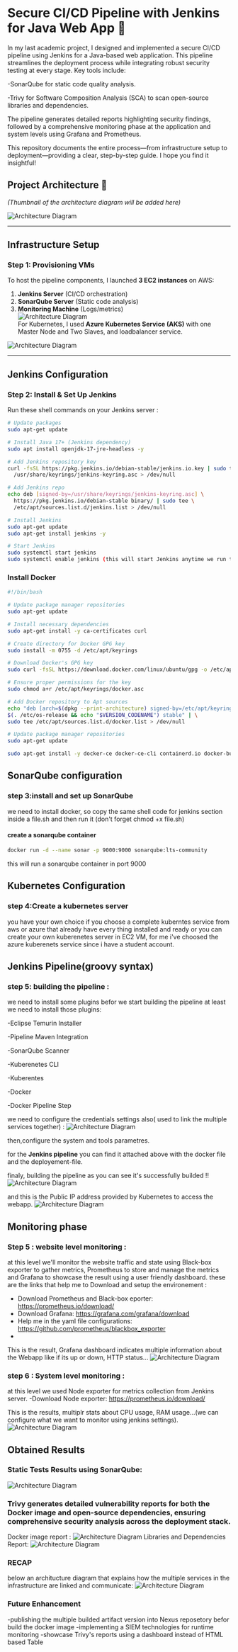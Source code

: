 # Secure CI/CD Pipeline with Jenkins for Java Web App 🚀  

In my last academic project, I designed and implemented a secure CI/CD pipeline using Jenkins for a Java-based web application. This pipeline streamlines the deployment process while integrating robust security testing at every stage. Key tools include:

-SonarQube for static code quality analysis.

-Trivy for Software Composition Analysis (SCA) to scan open-source libraries and dependencies.

The pipeline generates detailed reports highlighting security findings, followed by a comprehensive monitoring phase at the application and system levels using Grafana and Prometheus.

This repository documents the entire process—from infrastructure setup to deployment—providing a clear, step-by-step guide. I hope you find it insightful!

## Project Architecture 📐  
*(Thumbnail of the architecture diagram will be added here)*  

![Architecture Diagram](images/Screenshot%202025-04-16%20011223.png)  

---

## Infrastructure Setup  

### Step 1: Provisioning VMs  
To host the pipeline components, I launched **3 EC2 instances** on AWS:  
1. **Jenkins Server** (CI/CD orchestration)  
2. **SonarQube Server** (Static code analysis)  
3. **Monitoring Machine** (Logs/metrics)  
![Architecture Diagram](images/image.png)  
For Kubernetes, I used **Azure Kubernetes Service (AKS)** with one Master Node and Two Slaves, and loadbalancer service.  

![Architecture Diagram](images/Screenshot%202025-04-16%20130900.png)   

---

## Jenkins Configuration  

### Step 2: Install & Set Up Jenkins  
Run these shell commands on your Jenkins server :  

```bash
# Update packages
sudo apt-get update

# Install Java 17+ (Jenkins dependency)
sudo apt install openjdk-17-jre-headless -y

# Add Jenkins repository key
curl -fsSL https://pkg.jenkins.io/debian-stable/jenkins.io.key | sudo tee \
  /usr/share/keyrings/jenkins-keyring.asc > /dev/null

# Add Jenkins repo
echo deb [signed-by=/usr/share/keyrings/jenkins-keyring.asc] \
  https://pkg.jenkins.io/debian-stable binary/ | sudo tee \
  /etc/apt/sources.list.d/jenkins.list > /dev/null

# Install Jenkins
sudo apt-get update
sudo apt-get install jenkins -y

# Start Jenkins
sudo systemctl start jenkins
sudo systemctl enable jenkins (this will start Jenkins anytime we run the virtual machine)
```
### Install Docker  

```bash
#!/bin/bash

# Update package manager repositories
sudo apt-get update

# Install necessary dependencies
sudo apt-get install -y ca-certificates curl

# Create directory for Docker GPG key
sudo install -m 0755 -d /etc/apt/keyrings

# Download Docker's GPG key
sudo curl -fsSL https://download.docker.com/linux/ubuntu/gpg -o /etc/apt/keyrings/docker.asc

# Ensure proper permissions for the key
sudo chmod a+r /etc/apt/keyrings/docker.asc

# Add Docker repository to Apt sources
echo "deb [arch=$(dpkg --print-architecture) signed-by=/etc/apt/keyrings/docker.asc] https://download.docker.com/linux/ubuntu \
$(. /etc/os-release && echo "$VERSION_CODENAME") stable" | \
sudo tee /etc/apt/sources.list.d/docker.list > /dev/null

# Update package manager repositories
sudo apt-get update

sudo apt-get install -y docker-ce docker-ce-cli containerd.io docker-buildx-plugin docker-compose-plugin 
```
## SonarQube configuration
### step 3:install and set up SonarQube

we need to install docker, so copy the same shell code for jenkins section inside a file.sh and then run it (don't forget chmod +x file.sh)

#### create a sonarqube container
```bash
docker run -d --name sonar -p 9000:9000 sonarqube:lts-community
```

this will run a sonarqube container in port 9000

## Kubernetes Configuration 
### step 4:Create a kubernetes server
you have your own choice if you choose a complete kuberntes service from aws or azure that already have every thing installed and ready or you can create your own kuberenetes server in EC2 VM, for me i've choosed the azure kuberenets service since i have a student account.
## Jenkins Pipeline(groovy syntax)
### step 5: building the pipeline :
we need to install some plugins befor we start building the pipeline
at least we need to install those plugins:  

-Eclipse Temurin Installer  

-Pipeline Maven Integration  

-SonarQube Scanner  

-Kuberenetes CLI  

-Kuberentes  

-Docker  

-Docker Pipeline Step  


we need to configure the credentials settings also( used to link the multiple services together) :
![Architecture Diagram](images/Screenshot%202025-04-16%20144952.png)

then,configure the system and tools parametres.

for the **Jenkins pipeline** you can find it attached above with the docker file and the deployement-file.

finaly, building the pipeline as you can see it's successfully builded !!
![Architecture Diagram](images/Screenshot%202025-04-15%20204955.png)

and this is the Public IP address provided by Kubernetes to access the webapp.
![Architecture Diagram](images/Screenshot%202025-04-16%20144508.png)

## Monitoring phase
### Step 5 : website level monitoring :
at this level we'll monitor the website traffic and state using Black-box exporter to gather metrics, Prometheus to store and manage the metrics and Grafana to showcase the result using a user friendly dashboard.
these are the links that help me to Download and setup the environement :
- Download Prometheus and Black-box eporter: https://prometheus.io/download/
- Download Grafana: https://grafana.com/grafana/download
- Help me in the yaml file configurations: https://github.com/prometheus/blackbox_exporter
- 
This is the result, Grafana dashboard indicates multiple information about the Webapp like if its up or down, HTTP status...
![Architecture Diagram](images/website%20monitoring.png)
### step 6 : System level monitoring :
at this level we used Node exporter for metrics collection from Jenkins server.
-Download Node exporter:  https://prometheus.io/download/  

This is the results, multiplr stats about CPU usage, RAM usage...(we can configure what we want to monitor using jenkins settings).
![Architecture Diagram](images/Jenkins%20monitoring.png)
## Obtained Results
### Static Tests Results using SonarQube:
![Architecture Diagram](images/sonar%20results.png)
### Trivy generates detailed vulnerability reports for both the Docker image and open-source dependencies, ensuring comprehensive security analysis across the deployment stack.
Docker image report :
![Architecture Diagram](images/image%20report.png)
Libraries and Dependencies Report:
![Architecture Diagram](images/lib%20report.png)
### RECAP 
below an architucture diagram that explains how the multiple services in the infrastructure are linked and communicate: 
![Architecture Diagram](images/diagram.png)
### Future Enhancement
-publishing the multiple builded artifact version into Nexus reposetory befor build the docker image
-implementing a SIEM technologies for runtime monitoring
-showcase Trivy's reports using a dashboard instead of HTML based Table
